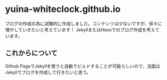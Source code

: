 # yuina-whiteclock.github.io
ブログの作成の為に試験的に作成しました。コンテンツは少ないですが、徐々に増やしていきたいと考えています！
JekyllまたはHexoでのブログ作成を考えています。

## これからについて
Github PageでJekyllを使うと自動でビルドすることが可能らしいので、当面はJekyllでブログを作成して行きたいと思う。